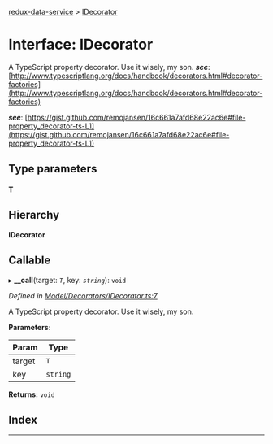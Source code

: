 [redux-data-service](../README.md) > [IDecorator](../interfaces/idecorator.md)

# Interface: IDecorator

A TypeScript property decorator. Use it wisely, my son.
*__see__*: [http://www.typescriptlang.org/docs/handbook/decorators.html#decorator-factories](http://www.typescriptlang.org/docs/handbook/decorators.html#decorator-factories)

*__see__*: [https://gist.github.com/remojansen/16c661a7afd68e22ac6e#file-property_decorator-ts-L1](https://gist.github.com/remojansen/16c661a7afd68e22ac6e#file-property_decorator-ts-L1)

## Type parameters
#### T 
## Hierarchy

**IDecorator**

## Callable
▸ **__call**(target: *`T`*, key: *`string`*): `void`

*Defined in [Model/Decorators/IDecorator.ts:7](https://github.com/Rediker-Software/redux-data-service/blob/d65f4fb/src/Model/Decorators/IDecorator.ts#L7)*

A TypeScript property decorator. Use it wisely, my son.

**Parameters:**

| Param | Type |
| ------ | ------ |
| target | `T` |
| key | `string` |

**Returns:** `void`

## Index

---

